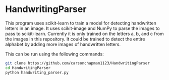 # HandwritingParser
This program uses scikit-learn to train a model for detecting handwritten letters in an image. It uses scikit-image and NumPy to parse the images to pass to scikit-learn. Currently it is only trained on the letters a, b, and c from the images in this repository. It could be trained to detect the entire alphabet by adding more images of handwritten letters.

This can be run using the following commands:
```bash
git clone https://github.com/carsonchapman1123/HandwritingParser
cd HandwritingParser
python handwriting_parser.py
```
